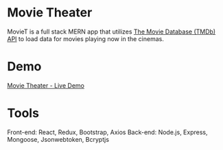 # Movie Theater
MovieT is a full stack MERN app that utilizes [The Movie Database (TMDb) API](https://www.themoviedb.org/documentation/api) to load data for movies playing now in the cinemas.

 # Demo
 [Movie Theater - Live Demo](https://moviet.herokuapp.com/)
 
 # Tools
 Front-end: React, Redux, Bootstrap, Axios
 Back-end: Node.js, Express, Mongoose, Jsonwebtoken, Bcryptjs
